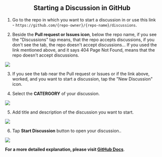 <h2 align="center"> Starting a Discussion in GitHub </h2>

1. Go to the repo in which you want to start a discussion in or use this link - `https://github.com/{repo-owner}/{repo-name}/discussions`.

2. Beside the <b>Pull request or Issues icon</b>, below the repo name, if you see the "Discussions" tap means, that the repo accepts discussions, if you don't see the tab, the repo doesn't accept discussions... If you used the link mentioned above, and it says 404 Page Not Found, means that the repo doesn't accept discussions.

<img src="https://user-images.githubusercontent.com/84712013/169663113-99dd25e7-c3ad-4556-94a4-39d8f8caa992.png">

3. If you see the tab near the Pull request or Issues or if the link above, worked, and you want to start a discussion, tap the "New Discussion" icon.

4. Select the <b>CATERGORY</b> of your discussion.

<img src="https://user-images.githubusercontent.com/84712013/169663148-c967bb82-0816-4689-94db-56ae05b58666.png">

5. Add title and description of the discussion you want to start.

<img src="https://user-images.githubusercontent.com/84712013/169663162-447b0bc6-0178-4e72-adbe-8c9e5333fc6a.png">

6. Tap <b>Start Discussion</b> button to open your discussion..

<img src="https://user-images.githubusercontent.com/84712013/169655611-ad180328-ae36-4418-bb2e-acdab4126e74.png">

<b>For a more detailed explanation, please visit [GitHub Docs](https://docs.github.com/en/discussions/quickstart#Creating-a-new-discusssion)</b>.

